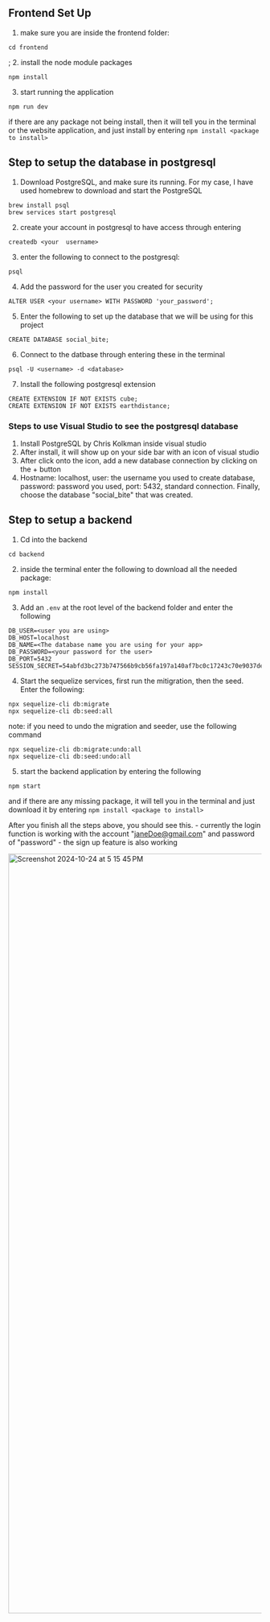 ## Frontend Set Up

1. make sure you are inside the frontend folder:

```
cd frontend
```

; 2. install the node module packages

```
npm install
```

3. start running the application

```
npm run dev
```

if there are any package not being install, then it will tell you in the terminal or the website application, and just install by entering `npm install <package to install>`

## Step to setup the database in postgresql

1. Download PostgreSQL, and make sure its running. For my case, I have used homebrew to download and start the PostgreSQL

```
brew install psql
brew services start postgresql
```

2. create your account in postgresql to have access through entering

```
createdb <your  username>
```

3. enter the following to connect to the postgresql:

```
psql
```

4. Add the password for the user you created for security

```
ALTER USER <your username> WITH PASSWORD 'your_password';
```

5. Enter the following to set up the database that we will be using for this project

```
CREATE DATABASE social_bite;
```

6. Connect to the datbase through entering these in the terminal
```
psql -U <username> -d <database>

```

7. Install the following postgresql extension
```
CREATE EXTENSION IF NOT EXISTS cube;
CREATE EXTENSION IF NOT EXISTS earthdistance;
```

### Steps to use Visual Studio to see the postgresql database

1. Install PostgreSQL by Chris Kolkman inside visual studio
2. After install, it will show up on your side bar with an icon of visual studio
3. After click onto the icon, add a new database connection by clicking on the + button
4. Hostname: localhost, user: the username you used to create database, password: password you used, port: 5432, standard connection. Finally, choose the database "social_bite" that was created.

## Step to setup a backend

1. Cd into the backend

```
cd backend
```

2. inside the terminal enter the following to download all the needed package:

```
npm install
```

3. Add an `.env` at the root level of the backend folder and enter the following

```
DB_USER=<user you are using>
DB_HOST=localhost
DB_NAME=<The database name you are using for your app>
DB_PASSWORD=<your password for the user>
DB_PORT=5432
SESSION_SECRET=54abfd3bc273b747566b9cb56fa197a140af7bc0c17243c70e9037def0e061e2b220df928112d61302e44d4912006e644cfb82c1942ab1f20a1939fd7fc0e467
```

4. Start the sequelize services, first run the mitigration, then the seed. Enter the following:

```
npx sequelize-cli db:migrate
npx sequelize-cli db:seed:all
```

note: if you need to undo the migration and seeder, use the following command

```
npx sequelize-cli db:migrate:undo:all
npx sequelize-cli db:seed:undo:all
```

5. start the backend application by entering the following

```
npm start
```

and if there are any missing package, it will tell you in the terminal and just download it by entering `npm install <package to install>`

After you finish all the steps above, you should see this. - currently the login function is working with the account
"janeDoe@gmail.com" and password of "password" - the sign up feature is also working

<img width="1511" alt="Screenshot 2024-10-24 at 5 15 45 PM" src="https://github.com/user-attachments/assets/ed1919b5-0e1a-41f6-9355-c3cdeba43ec7">
